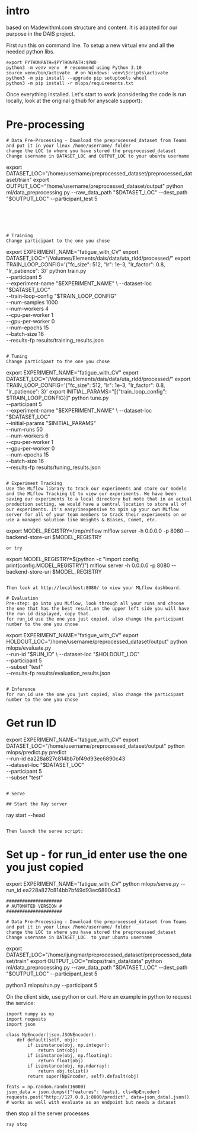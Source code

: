 # intro
based on Madewithml.com structure and content. It is adapted for our purpose in the DAIS project.

First run this on command line. To setup a new virtual env and all the needed python libs.
```
export PYTHONPATH=$PYTHONPATH:$PWD
python3 -m venv venv  # recommend using Python 3.10
source venv/bin/activate  # on Windows: venv\Scripts\activate
python3 -m pip install --upgrade pip setuptools wheel
python3 -m pip install -r mlops/requirements.txt
```

Once everything installed. Let's start to work (considering the code is run locally, look at the original github for anyscale support):
# Pre-processing

```
# Data Pre-Processing - Download the preprocessed_dataset from Teams and put it in your linux /home/username/ folder
change the LOC to where you have stored the preprocessed_dataset
Change username in DATASET_LOC and OUTPUT_LOC to your ubuntu username
```
export DATASET_LOC="/home/username/preprocessed_dataset/preprocessed_dataset/train"
export OUTPUT_LOC="/home/username/preprocessed_dataset/output"
python ml/data_preprocessing.py --raw_data_path "$DATASET_LOC"  --dest_path  "$OUTPUT_LOC" --participant_test 5
```





# Training
Change participant to the one you chose
```
export EXPERIMENT_NAME="fatigue_with_CV"
export DATASET_LOC="/Volumes/Elements/dais/data/uta_rldd/processed/"
export TRAIN_LOOP_CONFIG='{"fc_size": 512, "lr": 1e-3, "lr_factor": 0.8, "lr_patience": 3}'
python train.py \
    --participant 5 \
    --experiment-name "$EXPERIMENT_NAME" \
    --dataset-loc "$DATASET_LOC" \
    --train-loop-config "$TRAIN_LOOP_CONFIG" \
    --num-samples 1000 \
    --num-workers 4 \
    --cpu-per-worker 1 \
    --gpu-per-worker 0 \
    --num-epochs 15 \
    --batch-size 16 \
    --results-fp results/training_results.json
```

# Tuning
Change participant to the one you chose
```
export EXPERIMENT_NAME="fatigue_with_CV"
export DATASET_LOC="/Volumes/Elements/dais/data/uta_rldd/processed/"
export TRAIN_LOOP_CONFIG='{"fc_size": 512, "lr": 1e-3, "lr_factor": 0.8, "lr_patience": 3}'
export INITIAL_PARAMS="[{\"train_loop_config\": $TRAIN_LOOP_CONFIG}]"
python tune.py \
    --participant 5 \
    --experiment-name "$EXPERIMENT_NAME" \
    --dataset-loc "$DATASET_LOC" \
    --initial-params "$INITIAL_PARAMS" \
    --num-runs 50 \
    --num-workers 6 \
    --cpu-per-worker 1 \
    --gpu-per-worker 0 \
    --num-epochs 15 \
    --batch-size 16 \
    --results-fp results/tuning_results.json
```

# Experiment Tracking
Use the MLflow library to track our experiments and store our models and the MLflow Tracking UI to view our experiments. We have been saving our experiments to a local directory but note that in an actual production setting, we would have a central location to store all of our experiments. It's easy/inexpensive to spin up your own MLflow server for all of your team members to track their experiments on or use a managed solution like Weights & Biases, Comet, etc.

```
export MODEL_REGISTRY=/tmp/mlflow
mlflow server -h 0.0.0.0 -p 8080 --backend-store-uri $MODEL_REGISTRY
```
or try
```
export MODEL_REGISTRY=$(python -c "import config; print(config.MODEL_REGISTRY)")
mlflow server -h 0.0.0.0 -p 8080 --backend-store-uri $MODEL_REGISTRY
```

Then look at http://localhost:8080/ to view your MLflow dashboard.

# Evaluation
Pre-step: go into you MLflow, look through all your runs and choose the one that has the best result,on the upper left side you will have the run id displayed, copy that.
for run_id use the one you just copied, also change the participant number to the one you chose
```
export EXPERIMENT_NAME="fatigue_with_CV"
export HOLDOUT_LOC="/home/username/preprocessed_dataset/output"
python mlops/evaluate.py \
    --run-id "$RUN_ID" \
    --dataset-loc "$HOLDOUT_LOC" \
    --participant 5 \
    --subset "test" \
    --results-fp results/evaluation_results.json
```

# Inference
for run_id use the one you just copied, also change the participant number to the one you chose
```
# Get run ID
export EXPERIMENT_NAME="fatigue_with_CV"
export DATASET_LOC="/home/username/preprocessed_dataset/output"
python mlops/predict.py predict \
    --run-id ea228a827c814bb7bf49d93ec6890c43  \
    --dataset-loc "$DATASET_LOC" \
    --participant 5 \
    --subset "test"
```

# Serve

## Start the Ray server
```
ray start --head
```

Then launch the serve script:
```
# Set up - for run_id enter use the one you just copied
export EXPERIMENT_NAME="fatigue_with_CV"
python mlops/serve.py --run_id ea228a827c814bb7bf49d93ec6890c43
```
#####################
# AUTOMATED VERSION #
#####################

# Data Pre-Processing - Download the preprocessed_dataset from Teams and put it in your linux /home/username/ folder
change the LOC to where you have stored the preprocessed_dataset
Change username in DATASET_LOC  to your ubuntu username
```
export DATASET_LOC="/home/ljungmar/preprocessed_dataset/preprocessed_dataset/train"
export OUTPUT_LOC="mlops/train_data/data"
python ml/data_preprocessing.py --raw_data_path "$DATASET_LOC"  --dest_path  "$OUTPUT_LOC" --participant_test 5

python3 mlops/run.py --participant 5


On the client side, use python or curl. Here an example in python to request the service:
```
import numpy as np
import requests
import json

class NpEncoder(json.JSONEncoder):
    def default(self, obj):
        if isinstance(obj, np.integer):
            return int(obj)
        if isinstance(obj, np.floating):
            return float(obj)
        if isinstance(obj, np.ndarray):
            return obj.tolist()
        return super(NpEncoder, self).default(obj)

feats = np.random.randn(16000)
json_data = json.dumps({"features": feats}, cls=NpEncoder)
requests.post("http://127.0.0.1:8000/predict", data=json_data).json()
# works as well with evaluate as an endpoint but needs a dataset
```

then stop all the server processes
```
ray stop
```
